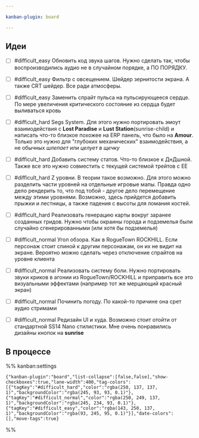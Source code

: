 ```yaml
---

kanban-plugin: board

---
```


## Идеи

- [ ] #difficult_easy 
	Обновить код звука шагов. Нужно сделать так, чтобы воспроизводились аудио не в случайном порядке, а ПО ПОРЯДКУ.
- [ ] #difficult_easy
	Фильтр с овсещением. Шейдер зернитости экрана. А также CRT шейдер. Все ради атмосферы.
- [ ] #difficult_easy 
	Заменить спрайт пульса на пульсирующееся сердце. По мере увеличения критического состояние из сердца будет выливаться кровь
- [ ] #difficult_hard
	Segs System. Для этого нужно портировать эмоут взаимодействия с **Lost Paradise** и **Lust Station**(sunrise-child) и написать что-то близкое похожее на ERP панель, что было на **Amour**. 
	Только это нужно для "глубоких механических" взаимодействия, а не обычных *шлепает* или *целует в щечку*
- [ ] #difficult_hard 
	Добавить систему статов. Что-то близкое к ДнДшной. Также все это нужно совместить с текущей системой трейтов с EE
- [ ] #difficult_hard 
	Z уровни. В теории такое возможно. Для этого можно разделить части уровней на отдельные игровые мапы. Правда одно дело рендерить то, что под тобой - другое дело перемещение между этими уровнями. Возможно, здесь прийдется добавить прыжки и лестницы, а также падения с высоты для ломания костей.
- [ ] #difficult_hard 
	Реализовать генерацию карты вокруг заранее созданных гридов. Нужно чтобы окраины города и подземелья были случайно сгенерированными (или хотя бы подземелья)
- [ ] #difficult_normal 
	Угол обзора. Как в RogueTown ROCKHILL. Если персонаж стоит спиной к другим персонажам, он их не видит на экране. 
	Вероятно можно сделать через отключение спрайтов на уровне клиента
- [ ] #difficult_normal 
	Реализовать систему боли. Нужно портировать звуки криков в агонии из RogueTown/ROCKHILL и приправить все это визуальными эффектами (например тот же мерцающий красный экран)
- [ ] #difficult_normal 
	Починить погоду. По какой-то причине она срет аудио стримами
- [ ] #difficult_normal 
	Редизайн UI и худа. Возможно стоит отойти от стандартной SS14 Nano стилистики.
	Мне очень понравились дизайны кнопок на **sunrise**


## В процессе





%% kanban:settings
```
{"kanban-plugin":"board","list-collapse":[false,false],"show-checkboxes":true,"lane-width":400,"tag-colors":[{"tagKey":"#difficult_hard","color":"rgba(250, 137, 137, 1)","backgroundColor":"rgba(245, 93, 93, 0.1)"},{"tagKey":"#difficult_normal","color":"rgba(250, 249, 137, 1)","backgroundColor":"rgba(245, 234, 93, 0.1)"},{"tagKey":"#difficult_easy","color":"rgba(143, 250, 137, 1)","backgroundColor":"rgba(93, 245, 95, 0.1)"}],"date-colors":[],"move-tags":true}
```
%%